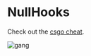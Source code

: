 # NullHooks
Check out the [csgo cheat](https://github.com/r4v10l1/NullHooks).

![gang](https://user-images.githubusercontent.com/29655971/177201576-de2e3b0e-88d2-4bf0-9bef-01b61c45c100.png)
